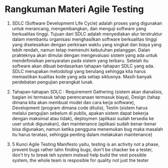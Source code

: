 # Rangkuman Materi Agile Testing

1. SDLC (Software Development Life Cycle) adalah proses yang digunakan untuk merancang, mengembangkan, dan menguji software yang berkualitas tinggi. Tujuan dari SDLC adalah menyediakan alur terstruktur dalam membantu organisasi menghasilkan software berkualitas tinggi yang diselesaikan dengan perkiraan waktu yang singkat dan biaya yang lebih rendah, namun tetap memenuhi kebutuhan pelanggan. Dalan prakteknya akan dimulai dengan mengevaluasi sistem yang ada untuk mendefinisikan persyaratan pada sistem yang terbaru. Setelah itu software akan dibuat berdasarkan tahapan-tahapan SDLC yang ada. SDLC merupakan metodologi yang berulang sehingga kita harus memastikan kualitas kode yang ada setiap siklusnya. Masih banyak perdebatan pengujian perangkat lunak.

2. Tahapan-tahapan SDLC : Requirement Gathering (sistem akan dianalisis, bagian ini termasuk tahap perencanaan termasuk biaya), Design (tahap dimana kita akan membuat model dan cara kerja software), Development (program dimana code ditulis), Testin (sistem harus melalui pengujian sebelum di publis, apakan sistem dapat bekerja dengan maksimal atau tidak),  deploymen (aplikasi sudah tersedia ke user untuk digunakan), dan maintenance (aplikasi sudah benar-benar bisa digunakan, namun ketika pengguna menemukan bug maka masalah itu harus teratasi, sehingga penting dalam melakukan maintenance)

3. 5 Kunci Agile Testing Manifesto yaitu, testing is an activity not a phase, prevent bugs rather tahn finding bugs, don't be chacker be a tester, don't try to break teh system instead help build the vest possible system, the whole team is resposible for quality not just the tester